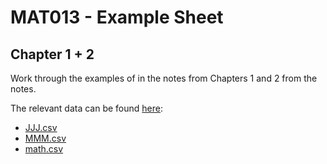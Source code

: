 # MAT013 - Example Sheet
## Chapter 1 + 2

Work through the examples of in the notes from Chapters 1 and 2 from the notes.

The relevant data can be found [here](../Data/C1+C2):

- [JJJ.csv](../Data/C1+C2/JJJ.csv)
- [MMM.csv](../Data/C1+C2/MMM.csv)
- [math.csv](../Data/C1+C2/math.csv)
